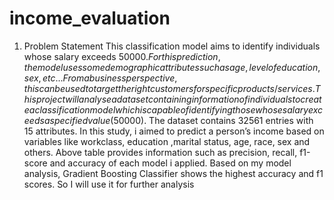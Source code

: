 # income_evaluation
1.	Problem Statement
	This classification model aims to identify individuals whose salary exceeds $50000. For this prediction, the model uses some demographic attributes such as age, level of education, sex, etc... From a business perspective, this can be used to target the right customers for specific products/services. This project will analyse a dataset containing information of individuals to create a classification model which is capable of identifying those whose salary exceeds a specified value ($50000). The dataset contains 32561 entries with 15 attributes.
  In this study, i aimed to predict a person’s income based on variables like workclass, education ,marital status, age, race, sex and others. Above table provides information such as precision, recall, f1-score and accuracy of each model i applied. Based on my model analysis, Gradient Boosting Classifier shows the highest accuracy and f1 scores. 
So I will use it for further analysis
